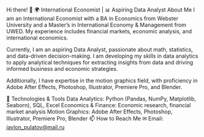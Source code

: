Hi there! 👋
🌍 International Economist | 📊 Aspiring Data Analyst 
About Me
I am an International Economist with a BA in Economics from Webster University and a Master’s in International Economy & Management from UWED. My experience includes financial markets, economic analysis, and international economics.

Currently, I am an aspiring Data Analyst, passionate about math, statistics, and data-driven decision-making. I am developing my skills in data analytics to apply analytical techniques for extracting insights from data and driving informed business and economic strategies.

Additionally, I have expertise in the motion graphics field, with proficiency in Adobe After Effects, Photoshop, Illustrator, Premiere Pro, and Blender.

🔧 Technologies & Tools
Data Analytics: Python (Pandas, NumPy, Matplotlib, Seaborn), SQL, Excel
Economics & Finance: Economic research, financial market analysis
Motion Graphics: Adobe After Effects, Photoshop, Illustrator, Premiere Pro, Blender
📫 How to Reach Me
✉ Email: javlon_pulatov@mail.ru
